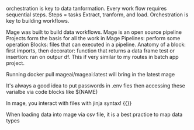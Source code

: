 <!-- Video 1 -->
orchestration is key to data tanformation. Every work flow requires sequential steps.
Steps = tasks
Extract, tranform, and load.
Orchestration is key to building workflows.
<!-- Video 2 Intro to mage-->
Mage was built to build data workflows. 
Mage is an open source pipeline 
Projects form the basis for all the work in Mage
Pipelines: perform some operation
Blocks: files that can executed in a pipeline.
Anatomy of a block:
first imports, then decorator: 
function that returns a data frame
test or insertion: ran on outpur df.
This if very similar to my routes in batch app project.

Running docker pull mageai/mageai:latest will bring in the latest mage

It's always a good idea to put passwords in .env fies then accessing these varialbe via code blocks like
$(NAME)

In mage, you interact with files with jinja syntax! {{}}

When loading data into mage via csv file, it is a best practice to map data types